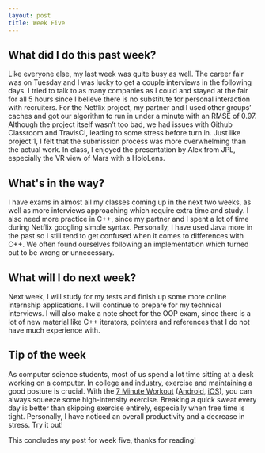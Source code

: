 ```yaml
---
layout: post
title: Week Five
---
```


## What did I do this past week? ##

Like everyone else, my last week was quite busy as well. The career fair was on Tuesday and I was lucky to get a couple interviews in the following days. I tried to talk to as many companies as I could and stayed at the fair for all 5 hours since I believe there is no substitute for personal interaction with recruiters. For the Netflix project, my partner and I used other groups’ caches and got our algorithm to run in under a minute with an RMSE of 0.97. Although the project itself wasn’t too bad, we had issues with Github Classroom and TravisCI, leading to some stress before turn in. Just like project 1, I felt that the submission process was more overwhelming than the actual work. In class, I enjoyed the presentation by Alex from JPL, especially the VR view of Mars with a HoloLens.

## What's in the way? ##

I have exams in almost all my classes coming up in the next two weeks, as well as more interviews approaching which require extra time and study. I also need more practice in C++, since my partner and I spent a lot of time during Netflix googling simple syntax. Personally, I have used Java more in the past so I still tend to get confused when it comes to differences with C++. We often found ourselves following an implementation which turned out to be wrong or unnecessary.

## What will I do next week? ##

Next week, I will study for my tests and finish up some more online internship applications. I will continue to prepare for my technical interviews. I will also make a note sheet for the OOP exam, since there is a lot of new material like C++ iterators, pointers and references that I do not have much experience with.

## Tip of the week ##

As computer science students, most of us spend a lot time sitting at a desk working on a computer. In college and industry, exercise and maintaining a good posture is crucial. With the [7 Minute Workout](http://well.blogs.nytimes.com/2013/05/09/the-scientific-7-minute-workout/) ([Android](https://play.google.com/store/apps/details?id=com.popularapp.sevenmins), [iOS](https://itunes.apple.com/us/app/7-minute-workout-free-daily/id650762525)), you can always squeeze some high-intensity exercise. Breaking a quick sweat every day is better than skipping exercise entirely, especially when free time is tight. Personally, I have noticed an overall productivity and a decrease in stress. Try it out!

This concludes my post for week five, thanks for reading!

